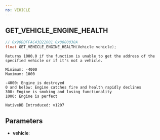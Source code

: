 ```yaml
---
ns: VEHICLE
---
```

## GET_VEHICLE_ENGINE_HEALTH

```c
// 0x90DBFFAC43B22081 0x8880038A
float GET_VEHICLE_ENGINE_HEALTH(Vehicle vehicle);
```

```
Returns 1000.0 if the function is unable to get the address of the specified vehicle or if it's not a vehicle.

Minimum: -4000
Maximum: 1000

-4000: Engine is destroyed
0 and below: Engine catches fire and health rapidly declines
300: Engine is smoking and losing functionality
1000: Engine is perfect

NativeDB Introduced: v1207
```

## Parameters
* **vehicle**:
